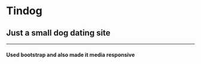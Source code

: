 # Tindog

## Just a small dog dating site

---

#### Used bootstrap and also made it media responsive
